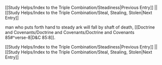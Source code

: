 [[Study Helps/Index to the Triple Combination/Steadiness|Previous Entry]]  ||  [[Study Helps/Index to the Triple Combination/Steal, Stealing, Stolen|Next Entry]]

 man who puts forth hand to steady ark will fall by shaft of death, [[Doctrine and Covenants/Doctrine and Covenants/Doctrine and Covenants 85#^verse-8|D&C 85:8]].

[[Study Helps/Index to the Triple Combination/Steadiness|Previous Entry]]  ||  [[Study Helps/Index to the Triple Combination/Steal, Stealing, Stolen|Next Entry]]